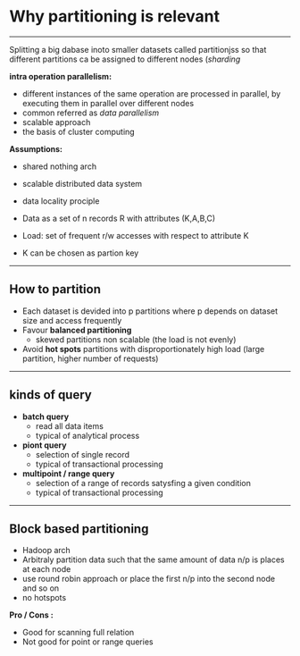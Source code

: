 # Why partitioning is relevant

---

Splitting a big dabase inoto smaller datasets called partitionjss so that different partitions ca be assigned to different  nodes (*sharding*

**intra operation parallelism:**

- different instances of the same operation are processed in parallel, by executing them in parallel over different nodes
- common referred as *data parallelism*
- scalable approach
- the basis of cluster computing

**Assumptions:**

- shared nothing arch
- scalable distributed data system
- data locality prociple

- Data as a set of n records R with attributes (K,A,B,C)
- Load: set of frequent r/w accesses with respect to attribute K
- K can be chosen as partion key

---

## How to partition

- Each dataset is devided into p partitions where p depends on dataset size and access frequently
- Favour **balanced partitioning**
  - skewed partitions non scalable (the load is not evenly)
- Avoid **hot spots** partitions with disproportionately high load (large partition, higher number of requests)


---

## kinds of query

- **batch query**
  - read all data items
  - typical of analytical process
- **piont query**
  - selection of single record
  - typical of transactional processing
- **multipoint / range query**
  - selection of a range of records satysfing a given condition 
  - typical of transactional processing

---

## Block based partitioning

- Hadoop arch
- Arbitraly partition data such that the same amount of data n/p is places at each node
- use round robin approach or place the first n/p into the second node and so on
- no hotspots


**Pro / Cons :**

- Good for scanning full relation
- Not good for point or range queries

